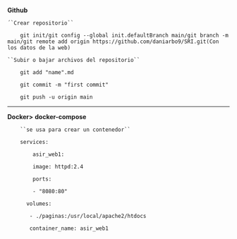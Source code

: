 **Github**

    ´`Crear repositorio``

        git init/git config --global init.defaultBranch main/git branch -m main/git remote add origin https://github.com/daniarbo9/SRI.git(Con los datos de la web)

    ``Subir o bajar archivos del repositorio``

        git add "name".md

        git commit -m "first commit"

        git push -u origin main

---------------------------
**Docker>**
    **docker-compose**

        ``se usa para crear un contenedor``

        services: 

            asir_web1:

            image: httpd:2.4

            ports: 

            - "8080:80"

          volumes:

           - ./paginas:/usr/local/apache2/htdocs

           container_name: asir_web1
